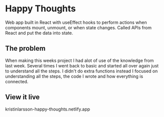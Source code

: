 # Happy Thoughts

Web app built in React with useEffect hooks to perform actions when components mount, unmount, or when state changes. Called APIs from React and put the data into state.

## The problem

When making this weeks project I had alot of use of the knowledge from last week. Several times I went back to basic and started all over again just to understand all the steps. I didn't do extra functions instead I focused on understanding all the steps, the code I wrote and how everything is connected.

## View it live

kristinlarsson-happy-thoughts.netlify.app

